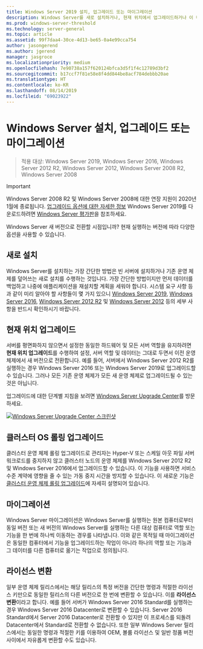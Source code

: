 ```yaml
---
title: Windows Server 2019 설치, 업그레이드 또는 마이그레이션
description: Windows Server를 새로 설치하거나, 현재 위치에서 업그레이드하거나 이 버전으로 마이그레이션하는 방법
ms.prod: windows-server-threshold
ms.technology: server-general
ms.topic: article
ms.assetid: 99f7daa4-30ce-4d13-be65-0a4e99cca754
author: jasongerend
ms.author: jgerend
manager: jasgroce
ms.localizationpriority: medium
ms.openlocfilehash: 7e90738a157f620124bfca3d5f1f4c12789d3bf2
ms.sourcegitcommit: b17ccf7f81e58e8f4dd844be8acf784debbb20ae
ms.translationtype: HT
ms.contentlocale: ko-KR
ms.lasthandoff: 08/14/2019
ms.locfileid: "69023922"
---
```

# <a name="install-upgrade-or-migrate-to-windows-server"></a>Windows Server 설치, 업그레이드 또는 마이그레이션

> 적용 대상: Windows Server 2019, Windows Server 2016, Windows Server 2012 R2, Windows Server 2012, Windows Server 2008 R2, Windows Server 2008

> [!IMPORTANT]
> Windows Server 2008 R2 및 Windows Server 2008에 대한 연장 지원이 2020년 1월에 종료됩니다. [업그레이드 옵션에 대한 자세한 정보](http://aka.ms/upgradecenter) Windows Server 2019를 다운로드하려면 [Windows Server 평가판](https://www.microsoft.com/evalcenter/evaluate-windows-server-2019)을 참조하세요.

Windows Server 새 버전으로 전환할 시점입니까? 현재 실행하는 버전에 따라 다양한 옵션을 사용할 수 있습니다.

## <a name="clean-install"></a>새로 설치

Windows Server를 설치하는 가장 간단한 방법은 빈 서버에 설치하거나 기존 운영 체제를 덮어쓰는 새로 설치를 수행하는 것입니다. 가장 간단한 방법이지만 먼저 데이터를 백업하고 나중에 애플리케이션을 재설치할 계획을 세워야 합니다. 시스템 요구 사항 등과 같이 미리 알아야 할 사항들이 몇 가지 있으니 [Windows Server 2019](https://go.microsoft.com/fwlink/?linkid=2006124), [Windows Server 2016](https://go.microsoft.com/fwlink/?LinkID=825558), [Windows Server 2012 R2](https://technet.microsoft.com/library/dn303418) 및 [Windows Server 2012](https://technet.microsoft.com/library/jj134246.aspx) 등의 세부 사항을 반드시 확인하시기 바랍니다.

## <a name="in-place-upgrade"></a>현재 위치 업그레이드

서버를 평면화하지 않으면서 설정한 동일한 하드웨어 및 모든 서버 역할을 유지하려면 **현재 위치 업그레이드**를 수행하여 설정, 서버 역할 및 데이터는 그대로 두면서 이전 운영 체제에서 새 버전으로 전환합니다. 예를 들어, 서버에서 Windows Server 2012 R2를 실행하는 경우 Windows Server 2016 또는 Windows Server 2019로 업그레이드할 수 있습니다. 그러나 모든 기존 운영 체제가 모든 새 운영 체제로 업그레이드될 수 있는 것은 아닙니다. 

업그레이드에 대한 단계별 지침을 보려면 [Windows Server Upgrade Center](http://aka.ms/upgradecenter)를 방문하세요.

[![Windows Server Upgrade Center 스크린샷](media/upgrade-center.png)](http://aka.ms/upgradecenter)

## <a name="cluster-os-rolling-upgrade"></a>클러스터 OS 롤링 업그레이드

클러스터 운영 체제 롤링 업그레이드로 관리자는 Hyper-V 또는 스케일 아웃 파일 서버 워크로드를 중지하지 않고 클러스터 노드의 운영 체제를 Windows Server 2012 R2 및 Windows Server 2016에서 업그레이드할 수 있습니다. 이 기능을 사용하면 서비스 수준 계약에 영향을 줄 수 있는 가동 중지 시간을 방지할 수 있습니다. 이 새로운 기능은 [클러스터 운영 체제 롤링 업그레이드](https://technet.microsoft.com/windows-server-docs/failover-clustering/cluster-operating-system-rolling-upgrade)에 자세히 설명되어 있습니다.

## <a name="migration"></a>마이그레이션

Windows Server 마이그레이션은 Windows Server를 실행하는 원본 컴퓨터로부터 동일 버전 또는 새 버전의 Windows Server를 실행하는 다른 대상 컴퓨터로 역할 또는 기능을 한 번에 하나씩 이동하는 경우를 나타냅니다. 이와 같은 목적일 때 마이그레이션은 동일한 컴퓨터에서 기능을 업그레이드하는 작업이 아니라 하나의 역할 또는 기능과 그 데이터를 다른 컴퓨터로 옮기는 작업으로 정의됩니다. 

## <a name="license-conversion"></a>라이선스 변환

일부 운영 체제 릴리스에서는 해당 릴리스의 특정 버전을 간단한 명령과 적절한 라이선스 키만으로 동일한 릴리스의 다른 버전으로 한 번에 변환할 수 있습니다. 이를 **라이선스 변환**이라고 합니다. 예를 들어 서버가 Windows Server 2016 Standard를 실행하는 경우 Windows Server 2016 Datacenter로 변환할 수 있습니다. Server 2016 Standard에서 Server 2016 Datacenter로 전환할 수 있지만 이 프로세스를 되돌려 Datacenter에서 Standard로 전환할 수 없습니다. 또한 일부 Windows Server 릴리스에서는 동일한 명령과 적절한 키를 이용하여 OEM, 볼륨 라이선스 및 일반 정품 버전 사이에서 자유롭게 변환할 수도 있습니다.